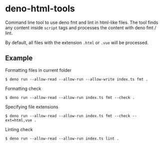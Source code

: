 # deno-html-tools

Command line tool to use deno fmt and lint in html-like files. The tool finds
any content inside `script` tags and processes the content with deno fmt / lint.

By default, all files with the extension `.html` or `.vue` will be processed.

## Example

Formatting files in current folder

```
$ deno run --allow-read --allow-run --allow-write index.ts fmt .
```

Formatting check

```
$ deno run --allow-read --allow-run index.ts fmt --check .
```

Specifying file extensions

```
$ deno run --allow-read --allow-run index.ts fmt --check --ext=html,vue .
```

Linting check

```
$ deno run --allow-read --allow-run index.ts lint .
```
